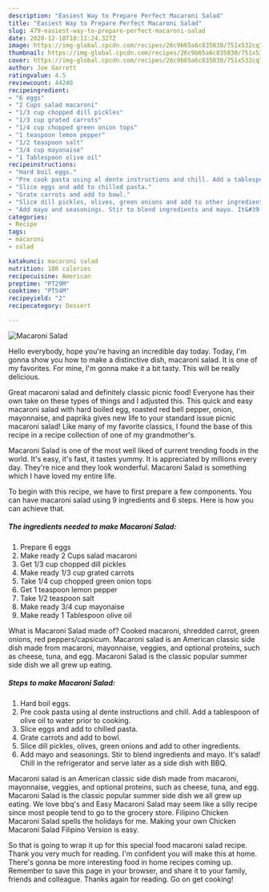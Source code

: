 ```yaml
---
description: "Easiest Way to Prepare Perfect Macaroni Salad"
title: "Easiest Way to Prepare Perfect Macaroni Salad"
slug: 479-easiest-way-to-prepare-perfect-macaroni-salad
date: 2020-12-10T18:11:24.327Z
image: https://img-global.cpcdn.com/recipes/26c9b65a6c835830/751x532cq70/macaroni-salad-recipe-main-photo.jpg
thumbnail: https://img-global.cpcdn.com/recipes/26c9b65a6c835830/751x532cq70/macaroni-salad-recipe-main-photo.jpg
cover: https://img-global.cpcdn.com/recipes/26c9b65a6c835830/751x532cq70/macaroni-salad-recipe-main-photo.jpg
author: Joe Garrett
ratingvalue: 4.5
reviewcount: 44240
recipeingredient:
- "6 eggs"
- "2 Cups salad macaroni"
- "1/3 cup chopped dill pickles"
- "1/3 cup grated carrots"
- "1/4 cup chopped green onion tops"
- "1 teaspoon lemon pepper"
- "1/2 teaspoon salt"
- "3/4 cup mayonaise"
- "1 Tablespoon olive oil"
recipeinstructions:
- "Hard boil eggs."
- "Pre cook pasta using al dente instructions and chill. Add a tablespoon of olive oil to water prior to cooking."
- "Slice eggs and add to chilled pasta."
- "Grate carrots and add to bowl."
- "Slice dill pickles, olives, green onions and add to other ingredients."
- "Add mayo and seasonings. Stir to blend ingredients and mayo. It&#39;s salad! Chill in the refrigerator and serve later as a side dish with BBQ."
categories:
- Recipe
tags:
- macaroni
- salad

katakunci: macaroni salad 
nutrition: 108 calories
recipecuisine: American
preptime: "PT29M"
cooktime: "PT54M"
recipeyield: "2"
recipecategory: Dessert

---
```



![Macaroni Salad](https://img-global.cpcdn.com/recipes/26c9b65a6c835830/751x532cq70/macaroni-salad-recipe-main-photo.jpg)

Hello everybody, hope you're having an incredible day today. Today, I'm gonna show you how to make a distinctive dish, macaroni salad. It is one of my favorites. For mine, I'm gonna make it a bit tasty. This will be really delicious.

Great macaroni salad and definitely classic picnic food! Everyone has their own take on these types of things and I adjusted this. This quick and easy macaroni salad with hard boiled egg, roasted red bell pepper, onion, mayonnaise, and paprika gives new life to your standard issue picnic macaroni salad! Like many of my favorite classics, I found the base of this recipe in a recipe collection of one of my grandmother&#39;s.

Macaroni Salad is one of the most well liked of current trending foods in the world. It's easy, it's fast, it tastes yummy. It is appreciated by millions every day. They're nice and they look wonderful. Macaroni Salad is something which I have loved my entire life.


To begin with this recipe, we have to first prepare a few components. You can have macaroni salad using 9 ingredients and 6 steps. Here is how you can achieve that.

<!--inarticleads1-->

##### The ingredients needed to make Macaroni Salad:

1. Prepare 6 eggs
1. Make ready 2 Cups salad macaroni
1. Get 1/3 cup chopped dill pickles
1. Make ready 1/3 cup grated carrots
1. Take 1/4 cup chopped green onion tops
1. Get 1 teaspoon lemon pepper
1. Take 1/2 teaspoon salt
1. Make ready 3/4 cup mayonaise
1. Make ready 1 Tablespoon olive oil


What is Macaroni Salad made of? Cooked macaroni, shredded carrot, green onions, red peppers/capsicum. Macaroni salad is an American classic side dish made from macaroni, mayonnaise, veggies, and optional proteins, such as cheese, tuna, and egg. Macaroni Salad is the classic popular summer side dish we all grew up eating. 

<!--inarticleads2-->

##### Steps to make Macaroni Salad:

1. Hard boil eggs.
1. Pre cook pasta using al dente instructions and chill. Add a tablespoon of olive oil to water prior to cooking.
1. Slice eggs and add to chilled pasta.
1. Grate carrots and add to bowl.
1. Slice dill pickles, olives, green onions and add to other ingredients.
1. Add mayo and seasonings. Stir to blend ingredients and mayo. It&#39;s salad! Chill in the refrigerator and serve later as a side dish with BBQ.


Macaroni salad is an American classic side dish made from macaroni, mayonnaise, veggies, and optional proteins, such as cheese, tuna, and egg. Macaroni Salad is the classic popular summer side dish we all grew up eating. We love bbq&#39;s and Easy Macaroni Salad may seem like a silly recipe since most people tend to go to the grocery store. Filipino Chicken Macaroni Salad spells the holidays for me. Making your own Chicken Macaroni Salad Filipino Version is easy. 

So that is going to wrap it up for this special food macaroni salad recipe. Thank you very much for reading. I'm confident you will make this at home. There's gonna be more interesting food in home recipes coming up. Remember to save this page in your browser, and share it to your family, friends and colleague. Thanks again for reading. Go on get cooking!
